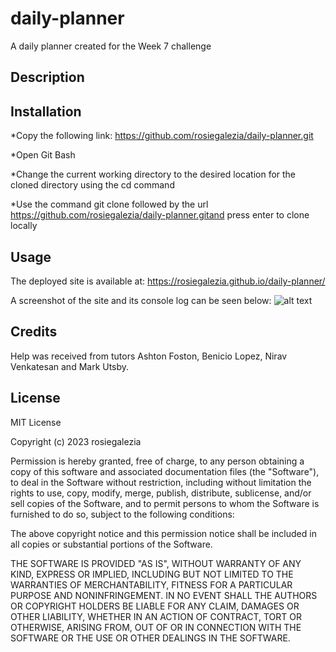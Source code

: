 # daily-planner
A daily planner created for the Week 7 challenge


## Description


<!-- This is a JavaScript project utilising web APIs to create a timed quiz, storing the user's scores and initials to the local storage to create a scoreboard.

The quiz has four questions, showing the user if they were correct or incorrect before moving on to the next question.

The scoreboard in the highscores.html is not complete as I was unable to display any text there towards the end, this is something to improve in the next iteration.

The project was a good opportunity to practice the content learnt in Week 6 of the Front-End Web Development bootcamp. It was significantly more complex than previous assignments, and proved challenging, allowing me to learnt a lot about using multiple js files, accessing local storage and using JSON. -->


## Installation

*Copy the following link: https://github.com/rosiegalezia/daily-planner.git

*Open Git Bash

*Change the current working directory to the desired location for the cloned directory using the cd command

*Use the command git clone followed by the url https://github.com/rosiegalezia/daily-planner.gitand press enter to clone locally

## Usage

The deployed site is available at: https://rosiegalezia.github.io/daily-planner/

A screenshot of the site and its console log can be seen below:
![alt text](./starter/assets/images/Screenshot.png)

## Credits

Help was received from tutors Ashton Foston, Benicio Lopez, Nirav Venkatesan and Mark Utsby.

## License

MIT License

Copyright (c) 2023 rosiegalezia

Permission is hereby granted, free of charge, to any person obtaining a copy
of this software and associated documentation files (the "Software"), to deal
in the Software without restriction, including without limitation the rights
to use, copy, modify, merge, publish, distribute, sublicense, and/or sell
copies of the Software, and to permit persons to whom the Software is
furnished to do so, subject to the following conditions:

The above copyright notice and this permission notice shall be included in all
copies or substantial portions of the Software.

THE SOFTWARE IS PROVIDED "AS IS", WITHOUT WARRANTY OF ANY KIND, EXPRESS OR
IMPLIED, INCLUDING BUT NOT LIMITED TO THE WARRANTIES OF MERCHANTABILITY,
FITNESS FOR A PARTICULAR PURPOSE AND NONINFRINGEMENT. IN NO EVENT SHALL THE
AUTHORS OR COPYRIGHT HOLDERS BE LIABLE FOR ANY CLAIM, DAMAGES OR OTHER
LIABILITY, WHETHER IN AN ACTION OF CONTRACT, TORT OR OTHERWISE, ARISING FROM,
OUT OF OR IN CONNECTION WITH THE SOFTWARE OR THE USE OR OTHER DEALINGS IN THE
SOFTWARE.